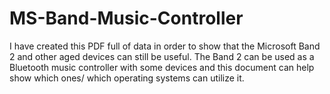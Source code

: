 # MS-Band-Music-Controller
I have created this PDF full of data in order to show that the Microsoft Band 2 and other aged devices can still be useful. 
The Band 2 can be used as a Bluetooth music controller with some devices and this document can help show which ones/ which operating systems can utilize it.
